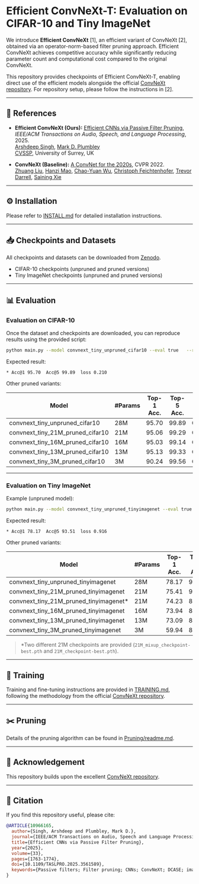 # Efficient ConvNeXt-T: Evaluation on CIFAR-10 and Tiny ImageNet

We introduce **Efficient ConvNeXt** [1], an efficient variant of ConvNeXt [2], obtained via an operator-norm-based filter pruning approach. Efficient ConvNeXt achieves competitive accuracy while significantly reducing parameter count and computational cost compared to the original ConvNeXt.  

This repository provides checkpoints of Efficient ConvNeXt-T, enabling direct use of the efficient models alongside the official [ConvNeXt repository](https://github.com/facebookresearch/ConvNeXt/tree/main). For repository setup, please follow the instructions in [2].

---

## 🔗 References
- **Efficient ConvNeXt (Ours):** [Efficient CNNs via Passive Filter Pruning](https://ieeexplore.ieee.org/document/10966165), *IEEE/ACM Transactions on Audio, Speech, and Language Processing*, 2025.  
  [Arshdeep Singh](https://www.surrey.ac.uk/people/arshdeep-singh), [Mark D. Plumbley](https://www.surrey.ac.uk/people/mark-plumbley)  
  [CVSSP](https://www.surrey.ac.uk/centre-vision-speech-signal-processing), University of Surrey, UK  

- **ConvNeXt (Baseline):** [A ConvNet for the 2020s](https://arxiv.org/abs/2201.03545), CVPR 2022.  
  [Zhuang Liu](https://liuzhuang13.github.io), [Hanzi Mao](https://hanzimao.me/), [Chao-Yuan Wu](https://chaoyuan.org/), [Christoph Feichtenhofer](https://feichtenhofer.github.io/), [Trevor Darrell](https://people.eecs.berkeley.edu/~trevor/), [Saining Xie](https://sainingxie.com)  

---

## ⚙️ Installation
Please refer to [INSTALL.md](INSTALL.md) for detailed installation instructions.  

---

## 📥 Checkpoints and Datasets
All checkpoints and datasets can be downloaded from [Zenodo](https://zenodo.org/records/14861717).  

- CIFAR-10 checkpoints (unpruned and pruned versions)  
- Tiny ImageNet checkpoints (unpruned and pruned versions)  

---

## 📊 Evaluation

### Evaluation on **CIFAR-10**
Once the dataset and checkpoints are downloaded, you can reproduce results using the provided script:  

```bash
python main.py --model convnext_tiny_unpruned_cifar10 --eval true   --resume /path/to/checkpoint/cifar10/unpruned_checkpoint-best.pth   --input_size 224 --drop_path 0   --data_path /path/to/dataset/CIFAR-10/   --eval_data_path /path/to/dataset/CIFAR-10/val
```

Expected result:  
```
* Acc@1 95.70  Acc@5 99.89  loss 0.210
```

Other pruned variants:

| Model                              | #Params | Top-1 Acc. | Top-5 Acc. | Loss  |
|-----------------------------------|---------|------------|------------|-------|
| convnext_tiny_unpruned_cifar10    | 28M     | 95.70      | 99.89      | 0.210 |
| convnext_tiny_21M_pruned_cifar10  | 21M     | 95.06      | 99.29      | 0.254 |
| convnext_tiny_16M_pruned_cifar10  | 16M     | 95.03      | 99.14      | 0.260 |
| convnext_tiny_13M_pruned_cifar10  | 13M     | 95.13      | 99.33      | 0.249 |
| convnext_tiny_3M_pruned_cifar10   | 3M      | 90.24      | 99.56      | 0.364 |

---

### Evaluation on **Tiny ImageNet**
Example (unpruned model):

```bash
python main.py --model convnext_tiny_unpruned_tinyimagenet --eval true   --resume /path/to/checkpoint/tinyimage/unpruned_checkpoint-best.pth   --input_size 224 --drop_path 0   --data_path /path/to/dataset/TinyImageNet_dataset/   --eval_data_path /path/to/dataset/TinyImageNet_dataset/val
```

Expected result:  
```
* Acc@1 78.17  Acc@5 93.51  loss 0.916
```

Other pruned variants:

| Model                                   | #Params | Top-1 Acc. | Top-5 Acc. | Loss  |
|----------------------------------------|---------|------------|------------|-------|
| convnext_tiny_unpruned_tinyimagenet    | 28M     | 78.17      | 93.51      | 0.916 |
| convnext_tiny_21M_pruned_tinyimagenet  | 21M     | 75.41      | 90.22      | 1.163 |
| convnext_tiny_21M_pruned_tinyimagenet* | 21M     | 74.23      | 88.55      | 1.276 |
| convnext_tiny_16M_pruned_tinyimagenet  | 16M     | 73.94      | 88.62      | 1.282 |
| convnext_tiny_13M_pruned_tinyimagenet  | 13M     | 73.09      | 88.13      | 1.337 |
| convnext_tiny_3M_pruned_tinyimagenet   | 3M      | 59.94      | 82.28      | 1.704 |

> *Two different 21M checkpoints are provided (`21M_mixup_checkpoint-best.pth` and `21M_checkpoint-best.pth`).  

---

## 🚀 Training
Training and fine-tuning instructions are provided in [TRAINING.md](TRAINING.md), following the methodology from the official [ConvNeXt repository](https://github.com/facebookresearch/ConvNeXt/tree/main).  

---

## ✂️ Pruning
Details of the pruning algorithm can be found in [Pruning/readme.md](pruning.md).  

---

## 🙏 Acknowledgement
This repository builds upon the excellent [ConvNeXt repository](https://github.com/facebookresearch/ConvNeXt).  

---

## 📖 Citation
If you find this repository useful, please cite:  

```bibtex
@ARTICLE{10966165,
  author={Singh, Arshdeep and Plumbley, Mark D.},
  journal={IEEE/ACM Transactions on Audio, Speech and Language Processing}, 
  title={Efficient CNNs via Passive Filter Pruning}, 
  year={2025},
  volume={33},
  pages={1763-1774},
  doi={10.1109/TASLPRO.2025.3561589},
  keywords={Passive filters; Filter pruning; CNNs; ConvNeXt; DCASE; image classification; low-complexity; PANNs; ResNet50; VGGish}
}
```
